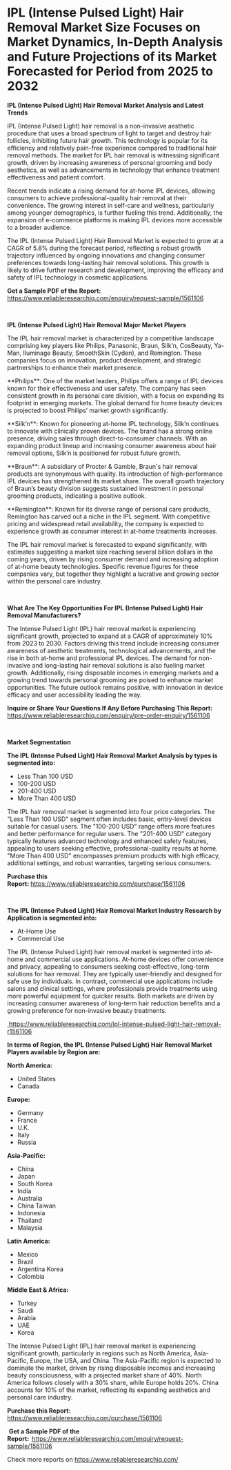 <p><h1>IPL (Intense Pulsed Light) Hair Removal Market Size Focuses on Market Dynamics, In-Depth Analysis and Future Projections of its Market Forecasted for Period from 2025 to 2032</h1></p><p><strong>IPL (Intense Pulsed Light) Hair Removal Market Analysis and Latest Trends</strong></p>
<p><p>IPL (Intense Pulsed Light) hair removal is a non-invasive aesthetic procedure that uses a broad spectrum of light to target and destroy hair follicles, inhibiting future hair growth. This technology is popular for its efficiency and relatively pain-free experience compared to traditional hair removal methods. The market for IPL hair removal is witnessing significant growth, driven by increasing awareness of personal grooming and body aesthetics, as well as advancements in technology that enhance treatment effectiveness and patient comfort. </p><p>Recent trends indicate a rising demand for at-home IPL devices, allowing consumers to achieve professional-quality hair removal at their convenience. The growing interest in self-care and wellness, particularly among younger demographics, is further fueling this trend. Additionally, the expansion of e-commerce platforms is making IPL devices more accessible to a broader audience. </p><p>The IPL (Intense Pulsed Light) Hair Removal Market is expected to grow at a CAGR of 5.8% during the forecast period, reflecting a robust growth trajectory influenced by ongoing innovations and changing consumer preferences towards long-lasting hair removal solutions. This growth is likely to drive further research and development, improving the efficacy and safety of IPL technology in cosmetic applications.</p></p>
<p><strong>Get a Sample PDF of the Report:&nbsp;</strong> <a href="https://www.reliableresearchiq.com/enquiry/request-sample/1561106?utm_campaign=2267&utm_medium=2&utm_source=Github&utm_content=ia&utm_term=09022025&utm_id=ipl-intense-pulsed-light-hair-removal">https://www.reliableresearchiq.com/enquiry/request-sample/1561106</a></p>
<p>&nbsp;</p>
<p><strong>IPL (Intense Pulsed Light) Hair Removal Major Market Players</strong></p>
<p><p>The IPL hair removal market is characterized by a competitive landscape comprising key players like Philips, Panasonic, Braun, Silk’n, CosBeauty, Ya-Man, Iluminage Beauty, SmoothSkin (Cyden), and Remington. These companies focus on innovation, product development, and strategic partnerships to enhance their market presence.</p><p>**Philips**: One of the market leaders, Philips offers a range of IPL devices known for their effectiveness and user safety. The company has seen consistent growth in its personal care division, with a focus on expanding its footprint in emerging markets. The global demand for home beauty devices is projected to boost Philips’ market growth significantly.</p><p>**Silk’n**: Known for pioneering at-home IPL technology, Silk’n continues to innovate with clinically proven devices. The brand has a strong online presence, driving sales through direct-to-consumer channels. With an expanding product lineup and increasing consumer awareness about hair removal options, Silk’n is positioned for robust future growth.</p><p>**Braun**: A subsidiary of Procter & Gamble, Braun's hair removal products are synonymous with quality. Its introduction of high-performance IPL devices has strengthened its market share. The overall growth trajectory of Braun’s beauty division suggests sustained investment in personal grooming products, indicating a positive outlook.</p><p>**Remington**: Known for its diverse range of personal care products, Remington has carved out a niche in the IPL segment. With competitive pricing and widespread retail availability, the company is expected to experience growth as consumer interest in at-home treatments increases.</p><p>The IPL hair removal market is forecasted to expand significantly, with estimates suggesting a market size reaching several billion dollars in the coming years, driven by rising consumer demand and increasing adoption of at-home beauty technologies. Specific revenue figures for these companies vary, but together they highlight a lucrative and growing sector within the personal care industry.</p></p>
<p>&nbsp;</p>
<p><strong>What Are The Key Opportunities For IPL (Intense Pulsed Light) Hair Removal Manufacturers?</strong></p>
<p><p>The Intense Pulsed Light (IPL) hair removal market is experiencing significant growth, projected to expand at a CAGR of approximately 10% from 2023 to 2030. Factors driving this trend include increasing consumer awareness of aesthetic treatments, technological advancements, and the rise in both at-home and professional IPL devices. The demand for non-invasive and long-lasting hair removal solutions is also fueling market growth. Additionally, rising disposable incomes in emerging markets and a growing trend towards personal grooming are poised to enhance market opportunities. The future outlook remains positive, with innovation in device efficacy and user accessibility leading the way.</p></p>
<p><strong>Inquire or Share Your Questions If Any Before Purchasing This Report:</strong> <a href="https://www.reliableresearchiq.com/enquiry/pre-order-enquiry/1561106?utm_campaign=2267&utm_medium=2&utm_source=Github&utm_content=ia&utm_term=09022025&utm_id=ipl-intense-pulsed-light-hair-removal">https://www.reliableresearchiq.com/enquiry/pre-order-enquiry/1561106</a></p>
<p>&nbsp;</p>
<p><strong>Market Segmentation</strong></p>
<p><strong>The IPL (Intense Pulsed Light) Hair Removal Market Analysis by types is segmented into:</strong></p>
<p><ul><li>Less Than 100 USD</li><li>100-200 USD</li><li>201-400 USD</li><li>More Than 400 USD</li></ul></p>
<p><p>The IPL hair removal market is segmented into four price categories. The "Less Than 100 USD" segment often includes basic, entry-level devices suitable for casual users. The "100-200 USD" range offers more features and better performance for regular users. The "201-400 USD" category typically features advanced technology and enhanced safety features, appealing to users seeking effective, professional-quality results at home. "More Than 400 USD" encompasses premium products with high efficacy, additional settings, and robust warranties, targeting serious consumers.</p></p>
<p><strong>Purchase this Report:&nbsp;</strong><a href="https://www.reliableresearchiq.com/purchase/1561106?utm_campaign=2267&utm_medium=2&utm_source=Github&utm_content=ia&utm_term=09022025&utm_id=ipl-intense-pulsed-light-hair-removal">https://www.reliableresearchiq.com/purchase/1561106</a></p>
<p>&nbsp;</p>
<p><strong>The IPL (Intense Pulsed Light) Hair Removal Market Industry Research by Application is segmented into:</strong></p>
<p><ul><li>At-Home Use</li><li>Commercial Use</li></ul></p>
<p><p>The IPL (Intense Pulsed Light) hair removal market is segmented into at-home and commercial use applications. At-home devices offer convenience and privacy, appealing to consumers seeking cost-effective, long-term solutions for hair removal. They are typically user-friendly and designed for safe use by individuals. In contrast, commercial use applications include salons and clinical settings, where professionals provide treatments using more powerful equipment for quicker results. Both markets are driven by increasing consumer awareness of long-term hair reduction benefits and a growing preference for non-invasive beauty treatments.</p></p>
<p><a href="https://www.reliableresearchiq.com/ipl-intense-pulsed-light-hair-removal-r1561106?utm_campaign=2267&utm_medium=2&utm_source=Github&utm_content=ia&utm_term=09022025&utm_id=ipl-intense-pulsed-light-hair-removal">&nbsp;https://www.reliableresearchiq.com/ipl-intense-pulsed-light-hair-removal-r1561106</a></p>
<p><strong>In terms of Region, the IPL (Intense Pulsed Light) Hair Removal Market Players available by Region are:</strong></p>
<p>
    <p> <strong> North America: </strong>
        <ul>
            <li>United States</li>
            <li>Canada</li>
        </ul>
        </p> 
    <p> <strong> Europe: </strong>
        <ul>
            <li>Germany</li>
            <li>France</li>
            <li>U.K.</li>
            <li>Italy</li>
            <li>Russia</li>
        </ul>
        </p> 
    <p> <strong> Asia-Pacific: </strong>
        <ul>
            <li>China</li>
            <li>Japan</li>
            <li>South Korea</li>
            <li>India</li>
            <li>Australia</li>
            <li>China Taiwan</li>
            <li>Indonesia</li>
            <li>Thailand</li>
            <li>Malaysia</li>
        </ul>
        </p> 
    <p> <strong> Latin America: </strong>
        <ul>
            <li>Mexico</li>
            <li>Brazil</li>
            <li>Argentina Korea</li>
            <li>Colombia</li>
        </ul>
        </p> 
    <p> <strong> Middle East & Africa: </strong>
        <ul>
            <li>Turkey</li>
            <li>Saudi</li>
            <li>Arabia</li>
            <li>UAE</li>
            <li>Korea</li>
        </ul>
    </p>
    </p>
<p><p>The Intense Pulsed Light (IPL) hair removal market is experiencing significant growth, particularly in regions such as North America, Asia-Pacific, Europe, the USA, and China. The Asia-Pacific region is expected to dominate the market, driven by rising disposable incomes and increasing beauty consciousness, with a projected market share of 40%. North America follows closely with a 30% share, while Europe holds 20%. China accounts for 10% of the market, reflecting its expanding aesthetics and personal care industry.</p></p>
<p><strong>Purchase this Report: </strong><a href="https://www.reliableresearchiq.com/purchase/1561106?utm_campaign=2267&utm_medium=2&utm_source=Github&utm_content=ia&utm_term=09022025&utm_id=ipl-intense-pulsed-light-hair-removal">https://www.reliableresearchiq.com/purchase/1561106</a></p>
<p>&nbsp;<strong>Get a Sample PDF of the Report:&nbsp;&nbsp;</strong><a href="https://www.reliableresearchiq.com/enquiry/request-sample/1561106?utm_campaign=2267&utm_medium=2&utm_source=Github&utm_content=ia&utm_term=09022025&utm_id=ipl-intense-pulsed-light-hair-removal">https://www.reliableresearchiq.com/enquiry/request-sample/1561106</a></p>
<p><strong></strong></p>
<p>Check more reports on <a href="https://www.reliableresearchiq.com/?utm_campaign=2267&utm_medium=2&utm_source=Github&utm_content=ia&utm_term=09022025&utm_id=ipl-intense-pulsed-light-hair-removal">https://www.reliableresearchiq.com/</a></p>